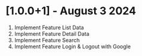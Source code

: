 # [1.0.0+1] - August 3 2024
1. Implement Feature List Data
2. Implement Feature Detail Data
3. Implement Feature Search
4. Implement Feature Login & Logout with Google